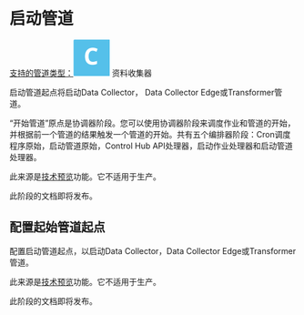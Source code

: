 # 启动管道

[支持的管道类型：](https://streamsets.com/documentation/controlhub/latest/help/datacollector/UserGuide/Pipeline_Configuration/ProductIcons_Doc.html#concept_mjg_ly5_pgb)![img](imgs/icon-SDC-20200310174548733.png) 资料收集器

启动管道起点将启动Data Collector， Data Collector Edge或Transformer管道。

“开始管道”原点是协调器阶段。您可以使用协调器阶段来调度作业和管道的开始，并根据前一个管道的结果触发一个管道的开始。共有五个编排器阶段：Cron调度程序原始，启动管道原始，Control Hub API处理器，启动作业处理器和启动管道处理器。

此来源是[技术预览](https://streamsets.com/documentation/controlhub/latest/help/datacollector/UserGuide/Pipeline_Design/TechPreview.html#concept_prl_qfv_gfb)功能。它不适用于生产。

此阶段的文档即将发布。

## 配置起始管道起点

配置启动管道起点，以启动Data Collector，Data Collector Edge或Transformer管道。

此来源是[技术预览](https://streamsets.com/documentation/controlhub/latest/help/datacollector/UserGuide/Pipeline_Design/TechPreview.html#concept_prl_qfv_gfb)功能。它不适用于生产。

此阶段的文档即将发布。